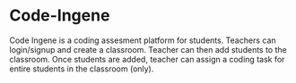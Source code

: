 # Code-Ingene
Code Ingene is a coding assesment platform for students. Teachers can login/signup and create a classroom. Teacher can then add students to the classroom. Once students are added, teacher can assign a coding task for entire students in the classroom (only). 
